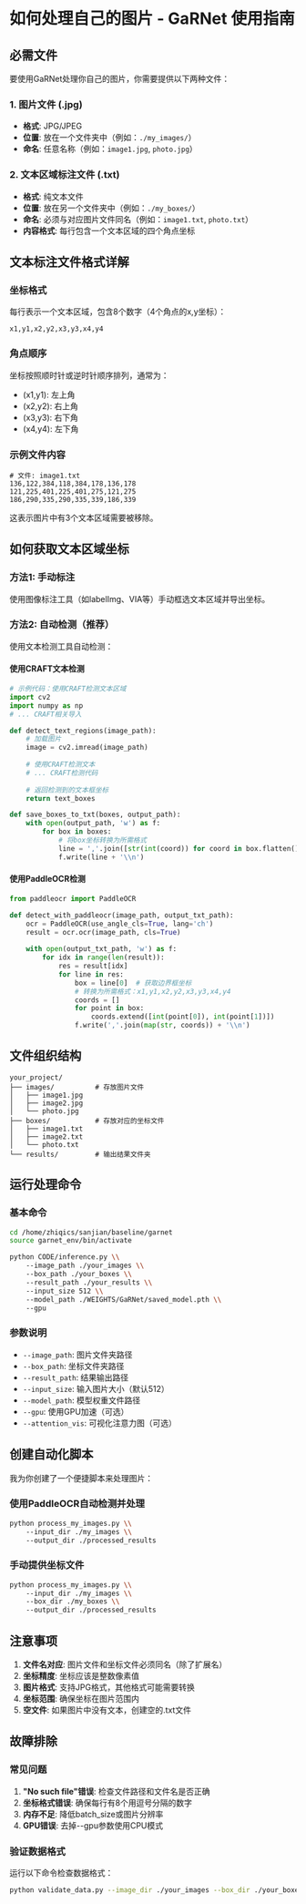 # 如何处理自己的图片 - GaRNet 使用指南

## 必需文件

要使用GaRNet处理你自己的图片，你需要提供以下两种文件：

### 1. 图片文件 (.jpg)
- **格式**: JPG/JPEG
- **位置**: 放在一个文件夹中（例如：`./my_images/`）
- **命名**: 任意名称（例如：`image1.jpg`, `photo.jpg`）

### 2. 文本区域标注文件 (.txt)
- **格式**: 纯文本文件
- **位置**: 放在另一个文件夹中（例如：`./my_boxes/`）
- **命名**: 必须与对应图片文件同名（例如：`image1.txt`, `photo.txt`）
- **内容格式**: 每行包含一个文本区域的四个角点坐标

## 文本标注文件格式详解

### 坐标格式
每行表示一个文本区域，包含8个数字（4个角点的x,y坐标）：
```
x1,y1,x2,y2,x3,y3,x4,y4
```

### 角点顺序
坐标按照顺时针或逆时针顺序排列，通常为：
- (x1,y1): 左上角
- (x2,y2): 右上角  
- (x3,y3): 右下角
- (x4,y4): 左下角

### 示例文件内容
```
# 文件: image1.txt
136,122,384,118,384,178,136,178
121,225,401,225,401,275,121,275
186,290,335,290,335,339,186,339
```

这表示图片中有3个文本区域需要被移除。

## 如何获取文本区域坐标

### 方法1: 手动标注
使用图像标注工具（如labelImg、VIA等）手动框选文本区域并导出坐标。

### 方法2: 自动检测（推荐）
使用文本检测工具自动检测：

#### 使用CRAFT文本检测
```python
# 示例代码：使用CRAFT检测文本区域
import cv2
import numpy as np
# ... CRAFT相关导入

def detect_text_regions(image_path):
    # 加载图片
    image = cv2.imread(image_path)
    
    # 使用CRAFT检测文本
    # ... CRAFT检测代码
    
    # 返回检测到的文本框坐标
    return text_boxes

def save_boxes_to_txt(boxes, output_path):
    with open(output_path, 'w') as f:
        for box in boxes:
            # 将box坐标转换为所需格式
            line = ','.join([str(int(coord)) for coord in box.flatten()])
            f.write(line + '\\n')
```

#### 使用PaddleOCR检测
```python
from paddleocr import PaddleOCR

def detect_with_paddleocr(image_path, output_txt_path):
    ocr = PaddleOCR(use_angle_cls=True, lang='ch')
    result = ocr.ocr(image_path, cls=True)
    
    with open(output_txt_path, 'w') as f:
        for idx in range(len(result)):
            res = result[idx]
            for line in res:
                box = line[0]  # 获取边界框坐标
                # 转换为所需格式：x1,y1,x2,y2,x3,y3,x4,y4
                coords = []
                for point in box:
                    coords.extend([int(point[0]), int(point[1])])
                f.write(','.join(map(str, coords)) + '\\n')
```

## 文件组织结构

```
your_project/
├── images/          # 存放图片文件
│   ├── image1.jpg
│   ├── image2.jpg
│   └── photo.jpg
├── boxes/           # 存放对应的坐标文件
│   ├── image1.txt
│   ├── image2.txt
│   └── photo.txt
└── results/         # 输出结果文件夹
```

## 运行处理命令

### 基本命令
```bash
cd /home/zhiqics/sanjian/baseline/garnet
source garnet_env/bin/activate

python CODE/inference.py \\
    --image_path ./your_images \\
    --box_path ./your_boxes \\
    --result_path ./your_results \\
    --input_size 512 \\
    --model_path ./WEIGHTS/GaRNet/saved_model.pth \\
    --gpu
```

### 参数说明
- `--image_path`: 图片文件夹路径
- `--box_path`: 坐标文件夹路径  
- `--result_path`: 结果输出路径
- `--input_size`: 输入图片大小（默认512）
- `--model_path`: 模型权重文件路径
- `--gpu`: 使用GPU加速（可选）
- `--attention_vis`: 可视化注意力图（可选）

## 创建自动化脚本

我为你创建了一个便捷脚本来处理图片：

### 使用PaddleOCR自动检测并处理
```bash
python process_my_images.py \\
    --input_dir ./my_images \\
    --output_dir ./processed_results
```

### 手动提供坐标文件
```bash
python process_my_images.py \\
    --input_dir ./my_images \\
    --box_dir ./my_boxes \\
    --output_dir ./processed_results
```

## 注意事项

1. **文件名对应**: 图片文件和坐标文件必须同名（除了扩展名）
2. **坐标精度**: 坐标应该是整数像素值
3. **图片格式**: 支持JPG格式，其他格式可能需要转换
4. **坐标范围**: 确保坐标在图片范围内
5. **空文件**: 如果图片中没有文本，创建空的.txt文件

## 故障排除

### 常见问题
1. **"No such file"错误**: 检查文件路径和文件名是否正确
2. **坐标格式错误**: 确保每行有8个用逗号分隔的数字
3. **内存不足**: 降低batch_size或图片分辨率
4. **GPU错误**: 去掉--gpu参数使用CPU模式

### 验证数据格式
运行以下命令检查数据格式：
```bash
python validate_data.py --image_dir ./your_images --box_dir ./your_boxes
```
